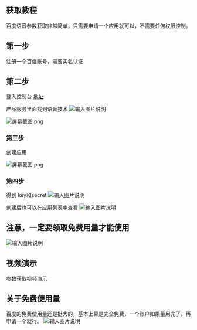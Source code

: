 ## 获取教程

百度语音参数获取非常简单，只需要申请一个应用就可以，不需要任何权限控制。


## 第一步
注册一个百度账号，需要实名认证

## 第二步 
登入控制台
[地址](https://ai.baidu.com/)

产品服务里面找到语音技术
![输入图片说明](https://images.gitee.com/uploads/images/2020/0821/093554_d78212ee_1093073.png "屏幕截图.png")

![](https://images.gitee.com/uploads/images/2020/0821/093533_1787ffa8_1093073.png "屏幕截图.png")

### 第三步
创建应用

![](https://images.gitee.com/uploads/images/2020/0821/093839_b76a0214_1093073.png "屏幕截图.png")

### 第四步
得到 key和secret
![输入图片说明](https://images.gitee.com/uploads/images/2020/0821/093941_82cda57b_1093073.png "屏幕截图.png")

创建后也可以在应用列表中查看
![输入图片说明](https://images.gitee.com/uploads/images/2020/0821/094036_6faadb17_1093073.png "屏幕截图.png")


## 注意，一定要领取免费用量才能使用
![输入图片说明](https://images.gitee.com/uploads/images/2020/0915/224649_d28b3c2b_1093073.png "屏幕截图.png")


## 视频演示

[参数获取视频演示](https://www.bilibili.com/video/BV1fT4y157Kv/)


## 关于免费使用量

百度的免费使用量还是挺大的，基本上算是完全免费，一个账户如果量用完了，再申请一个就行。
![输入图片说明](https://images.gitee.com/uploads/images/2020/0821/112541_4eb6cbd7_1093073.png "屏幕截图.png")






